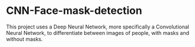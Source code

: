 # CNN-Face-mask-detection
This project uses a Deep Neural Network, more specifically a Convolutional Neural Network, to differentiate between images of people, with masks and without masks.
